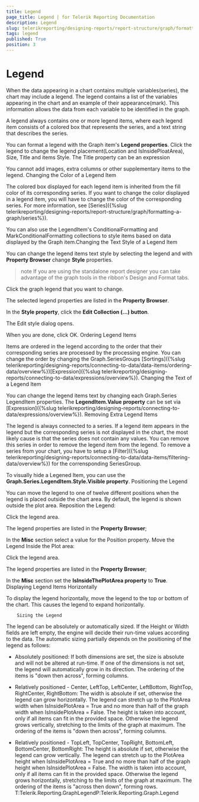 ```yaml
---
title: Legend
page_title: Legend | for Telerik Reporting Documentation
description: Legend
slug: telerikreporting/designing-reports/report-structure/graph/formatting-a-graph/legend
tags: legend
published: True
position: 3
---
```


# Legend



When the data appearing in a chart contains multiple variables(series), the chart may include a legend.
        The legend contains a list of the variables appearing in the chart and an example of their appearance(mark).
        This information allows the data from each variable to be identified in the graph.
      

A legend always contains one or more legend items, where each legend item consists of a colored box that represents the series,
        and a text string that describes the series.
      

You can format a legend with the Graph item's __Legend properties__.
        Click the legend to change the legend placement(Location and IsInsidePloatArea), Size, Title and items Style. The Title property can be an expression
      

You cannot add images, extra columns or other supplementary items to the legend.
      Changing the Color of a Legend Item

The colored box displayed for each legend item is inherited from the fill color of its corresponding series.
          If you want to change the color displayed in a legend item, you will have to change the color of the corresponding series.
          For more information, see [Series]({%slug telerikreporting/designing-reports/report-structure/graph/formatting-a-graph/series%}).
        

You can also use the LegendItem's ConditionalFormatting and MarkConditionalFormatting collections to style items based on data displayed by the Graph item.Changing the Text Style of a Legend Item

You can change the legend items text style by selecting the legend and with __Property Browser__ change __Style__ properties.
        

>note If you are using the standalone report designer you can take advantage of the graph tools in the ribbon's Design and Format tabs.
>


Click the graph legend that you want to change.

The selected legend properties are listed in the __Property Browser__.
                

In the __Style property__, click the __Edit Collection (…) button__.
                

The Edit style dialog opens.
                

When you are done, click OK.
                Ordering Legend Items

Items are ordered in the legend according to the order that their corresponding series are processed by the processing engine.
          You can change the order by changing the Graph.SeriesGroups [Sortings]({%slug telerikreporting/designing-reports/connecting-to-data/data-items/ordering-data/overview%})[Expression]({%slug telerikreporting/designing-reports/connecting-to-data/expressions/overview%}).
        Changing the Text of a Legend Item

You can change the legend items text by changing each Graph.Series LegendItem properties. The __LegendItem.Value property__ can be set via [Expression]({%slug telerikreporting/designing-reports/connecting-to-data/expressions/overview%}).
        Removing Extra Legend Items

The legend is always connected to a series.
          If a legend item appears in the legend but the corresponding series is not displayed in the chart,
          the most likely cause is that the series does not contain any values.
          You can remove this series in order to remove the legend item from the legend.
          To remove a series from your chart, you have to setup a [Filter]({%slug telerikreporting/designing-reports/connecting-to-data/data-items/filtering-data/overview%}) for the corrensponding SeriesGroup.
        

To visually hide a Legened Item, you can use the __Graph.Series.LegendItem.Style.Visible property__.
        Positioning the Legend

You can move the legend to one of twelve different positions when the legend is placed outside the chart area.
          By default, the legend is shown outside the plot area.
        Reposition the Legend:

Click the legend area.

The legend properties are listed in the __Property Browser__;
                

In the __Misc__ section select a value for the Position property.
                Move the Legend Inside the Plot area:

Click the legend area.

The legend properties are listed in the __Property Browser__;
                

In the __Misc__ section set the __IsInsideThePlotArea property__ to __True__.
                Displaying Legend Items Horizontally

To display the legend horizontally, move the legend to the top or bottom of the chart. This causes the legend to expand horizontally.
        
        Sizing the Legend
      

The legend can be absolutely or automatically sized.
          If the Height or Width fields are left empty, the engine will decide their run-time values according to the data.
          The automatic sizing partially depends on the positioning of the legend as follows:
        

* Absolutely positioned:
            If both dimensions are set, the size is absolute and will not be altered at run-time.
            If one of the dimensions is not set, the legend will automatically grow in its direction.
            The ordering of the items is "down then across", forming columns.
            

* Relatively positioned - Center, LeftTop, LeftCenter, LeftBottom, RightTop, RightCenter, RightBottom:
            The width is absolute if set, otherwise the legend can grow horizontally.
              The legend can stretch up to the PlotArea width when IsInsidePlotArea = True and no more than half of the graph width when IsInsidePlotArea = False.
            The height is taken into account, only if all items can fit in the provided space.
              Otherwise the legend grows vertically, stretching to the limits of the graph at maximum.
            The ordering of the items is "down then across", forming columns.
            

* Relatively positioned - TopLeft, TopCenter, TopRight, BottomLeft, BottomCenter, BottomRight:
            The height is absolute if set, otherwise the legend can grow vertically.
              The legend can stretch up to the PlotArea height when IsInsidePlotArea = True and no more than half of the graph height when IsInsidePlotArea = False.
            The width is taken into account, only if all items can fit in the provided space.
              Otherwise the legend grows horizontally, stretching to the limits of the graph at maximum.
            The ordering of the items is "across then down", forming rows.
            T:Telerik.Reporting.GraphLegendP:Telerik.Reporting.Graph.Legend
